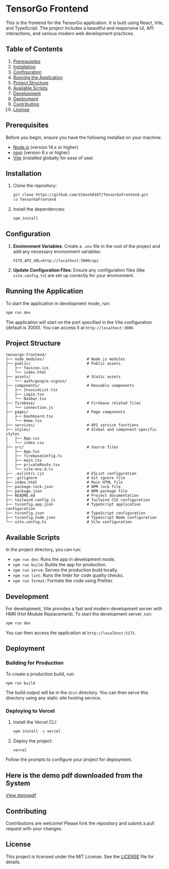 # TensorGo Frontend

This is the frontend for the TensorGo application. It is built using React, Vite, and TypeScript. The project includes a beautiful and responsive UI, API interactions, and various modern web development practices.

## Table of Contents

1. [Prerequisites](#prerequisites)
2. [Installation](#installation)
3. [Configuration](#configuration)
4. [Running the Application](#running-the-application)
5. [Project Structure](#project-structure)
6. [Available Scripts](#available-scripts)
7. [Development](#development)
8. [Deployment](#deployment)
9. [Contributing](#contributing)
10. [License](#license)

## Prerequisites

Before you begin, ensure you have the following installed on your machine:

- [Node.js](https://nodejs.org/) (version 14.x or higher)
- [npm](https://www.npmjs.com/) (version 6.x or higher)
- [Vite](https://vitejs.dev/) (installed globally for ease of use)

## Installation

1. Clone the repository:
    ```bash
    git clone https://github.com/Vikesh8107/TensorGoFrontend.git
    cd TensorGoFrontend
    ```

2. Install the dependencies:
    ```bash
    npm install
    ```

## Configuration

1. **Environment Variables**: Create a `.env` file in the root of the project and add any necessary environment variables:
    ```env
    VITE_API_URL=http://localhost:5000/api
    ```

2. **Update Configuration Files**: Ensure any configuration files (like `vite.config.ts`) are set up correctly for your environment.

## Running the Application

To start the application in development mode, run:
```bash
npm run dev
```

The application will start on the port specified in the Vite configuration (default is 3000). You can access it at `http://localhost:3000`.

## Project Structure

```
tensorgo-frontend/
├── node_modules/                   # Node.js modules
├── public/                         # Public assets
│   ├── favicon.ico
│   └── index.html
├── assets/                         # Static assets
│   └── auth/google-signin/
├── components/                     # Reusable components
│   ├── InvoiceList.tsx
│   ├── Login.tsx
│   └── Navbar.tsx
├── firebase/                       # Firebase related files
│   └── connection.js
├── pages/                          # Page components
│   ├── Dashboard.tsx
│   └── Home.tsx
├── services/                       # API service functions
├── styles/                         # Global and component-specific styles
│   ├── App.css
│   └── index.css
├── src/                            # Source files
│   ├── App.tsx
│   ├── firebaseConfig.ts
│   ├── main.tsx
│   ├── privateRoute.tsx
│   └── vite-env.d.ts
├── .eslintrc.cjs                   # ESLint configuration
├── .gitignore                      # Git ignore file
├── index.html                      # Main HTML file
├── package-lock.json               # NPM lock file
├── package.json                    # NPM package file
├── README.md                       # Project documentation
├── tailwind.config.js              # Tailwind CSS configuration
├── tsconfig.app.json               # TypeScript application configuration
├── tsconfig.json                   # TypeScript configuration
├── tsconfig.node.json              # TypeScript Node configuration
└── vite.config.ts                  # Vite configuration
```

## Available Scripts

In the project directory, you can run:

- `npm run dev`: Runs the app in development mode.
- `npm run build`: Builds the app for production.
- `npm run serve`: Serves the production build locally.
- `npm run lint`: Runs the linter for code quality checks.
- `npm run format`: Formats the code using Prettier.

## Development

For development, Vite provides a fast and modern development server with HMR (Hot Module Replacement). To start the development server, run:
```bash
npm run dev
```

You can then access the application at `http://localhost:5173`.

## Deployment

### Building for Production

To create a production build, run:
```bash
npm run build
```

The build output will be in the `dist` directory. You can then serve this directory using any static site hosting service.

### Deploying to Vercel

1. Install the Vercel CLI:
    ```bash
    npm install -g vercel
    ```

2. Deploy the project:
    ```bash
    vercel
    ```

Follow the prompts to configure your project for deployment.


## Here is the demo pdf downloaded from the System 

[View demopdf](./public/invoice_6.pdf)

## Contributing

Contributions are welcome! Please fork the repository and submit a pull request with your changes.

## License

This project is licensed under the MIT License. See the [LICENSE](LICENSE) file for details.
